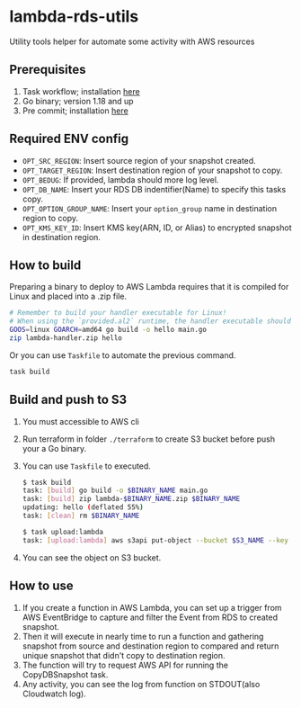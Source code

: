 # lambda-rds-utils

Utility tools helper for automate some activity with AWS resources

## Prerequisites

1. Task workflow; installation [here](https://taskfile.dev/installation/)
2. Go binary; version 1.18 and up
3. Pre commit; installation [here](https://pre-commit.com/#installation)

## Required ENV config

- `OPT_SRC_REGION`: Insert source region of your snapshot created.
- `OPT_TARGET_REGION`: Insert destination region of your snapshot to copy.
- `OPT_BEDUG`: If provided, lambda should more log level.
- `OPT_DB_NAME`: Insert your RDS DB indentifier(Name) to specify this tasks copy.
- `OPT_OPTION_GROUP_NAME`: Insert your `option_group` name in destination region to copy.
- `OPT_KMS_KEY_ID`: Insert KMS key(ARN, ID, or Alias) to encrypted snapshot in destination region.

## How to build

Preparing a binary to deploy to AWS Lambda requires that it is compiled for Linux and placed into a .zip file.

   ```bash
   # Remember to build your handler executable for Linux!
   # When using the `provided.al2` runtime, the handler executable should be named `bootstrap`
   GOOS=linux GOARCH=amd64 go build -o hello main.go
   zip lambda-handler.zip hello
   ```

Or you can use `Taskfile` to automate the previous command.

   ```bash
   task build
   ```

## Build and push to S3

1. You must accessible to AWS cli
2. Run terraform in folder `./terraform` to create S3 bucket before push your a Go binary.
3. You can use `Taskfile` to executed.

    ```bash
    $ task build
    task: [build] go build -o $BINARY_NAME main.go
    task: [build] zip lambda-$BINARY_NAME.zip $BINARY_NAME
    updating: hello (deflated 55%)
    task: [clean] rm $BINARY_NAME

    $ task upload:lambda
    task: [upload:lambda] aws s3api put-object --bucket $S3_NAME --key lambda-$BINARY_NAME.zip --body ./lambda-$BINARY_NAME.zip
    ```

4. You can see the object on S3 bucket.

## How to use

1. If you create a function in AWS Lambda, you can set up a trigger from AWS EventBridge to capture and filter the Event from RDS to created snapshot.
2. Then it will execute in nearly time to run a function and gathering snapshot from source and destination region to compared and return unique snapshot that didn't copy to destination region.
3. The function will try to request AWS API for running the CopyDBSnapshot task.
4. Any activity, you can see the log from function on STDOUT(also Cloudwatch log).
